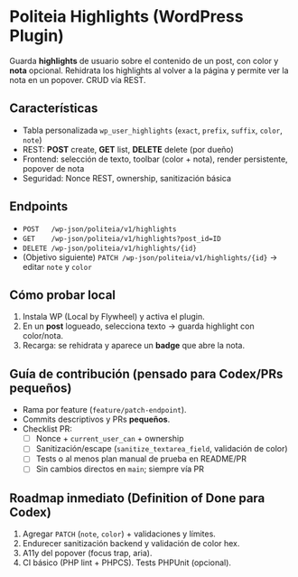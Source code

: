 # Politeia Highlights (WordPress Plugin)

Guarda **highlights** de usuario sobre el contenido de un post, con color y **nota** opcional. Rehidrata los highlights al volver a la página y permite ver la nota en un popover. CRUD vía REST.

## Características
- Tabla personalizada `wp_user_highlights` (`exact`, `prefix`, `suffix`, `color`, `note`)
- REST: **POST** create, **GET** list, **DELETE** delete (por dueño)
- Frontend: selección de texto, toolbar (color + nota), render persistente, popover de nota
- Seguridad: Nonce REST, ownership, sanitización básica

## Endpoints
- `POST   /wp-json/politeia/v1/highlights`
- `GET    /wp-json/politeia/v1/highlights?post_id=ID`
- `DELETE /wp-json/politeia/v1/highlights/{id}`
- (Objetivo siguiente) `PATCH /wp-json/politeia/v1/highlights/{id}` → editar `note` y `color`

## Cómo probar local
1. Instala WP (Local by Flywheel) y activa el plugin.
2. En un **post** logueado, selecciona texto → guarda highlight con color/nota.
3. Recarga: se rehidrata y aparece un **badge** que abre la nota.

## Guía de contribución (pensado para Codex/PRs pequeños)
- Rama por feature (`feature/patch-endpoint`).
- Commits descriptivos y PRs **pequeños**.
- Checklist PR:
  - [ ] Nonce + `current_user_can` + ownership
  - [ ] Sanitización/escape (`sanitize_textarea_field`, validación de color)
  - [ ] Tests o al menos plan manual de prueba en README/PR
  - [ ] Sin cambios directos en `main`; siempre vía PR

## Roadmap inmediato (Definition of Done para Codex)
1) Agregar `PATCH` (`note`, `color`) + validaciones y límites.
2) Endurecer sanitización backend y validación de color hex.
3) A11y del popover (focus trap, aria).
4) CI básico (PHP lint + PHPCS). Tests PHPUnit (opcional).


